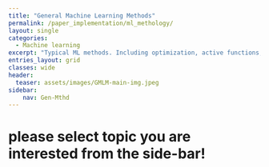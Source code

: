 ```yaml
---
title: "General Machine Learning Methods"
permalink: /paper_implementation/ml_methology/
layout: single
categories:
  - Machine learning
excerpt: "Typical ML methods. Including optimization, active functions, normalization, regularization and etc. Methods introduced here are the foundation for advanced deep learning methods"
entries_layout: grid
classes: wide
header:
  teaser: assets/images/GMLM-main-img.jpeg
sidebar:
    nav: Gen-Mthd
---
```


# please select topic you are interested from the side-bar!
